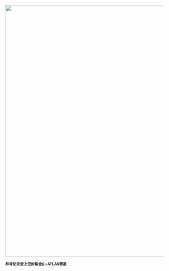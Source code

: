 <img src="https://www.bjp.org.cn/upload/image/2024/10/14/1728871475359062373.jpg" width="800" />  

<small>**林肯纪念堂上空的紫金山-ATLAS彗星**</small>  